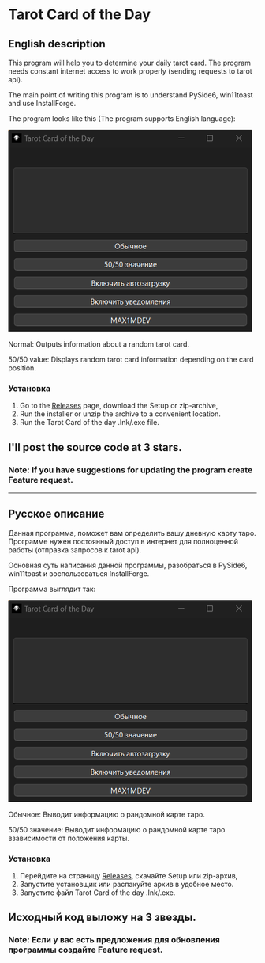 # Tarot Card of the Day
## English description
This program will help you to determine your daily tarot card. The program needs constant internet access to work properly (sending requests to tarot api).

The main point of writing this program is to understand PySide6, win11toast and use InstallForge.

The program looks like this (The program supports English language):

<img src="images/program.png" title="Program" alt="Program view">

Normal: Outputs information about a random tarot card.

50/50 value: Displays random tarot card information depending on the card position.

### Установка
1. Go to the [Releases](https://github.com/MAX1MDEV/Tarot-Card-of-the-Day/releases/tag/release) page, download the Setup or zip-archive,
2. Run the installer or unzip the archive to a convenient location.
3. Run the Tarot Card of the day .Ink/.exe file.

## I'll post the source code at 3 stars.

### Note: If you have suggestions for updating the program create Feature request.

***

## Русское описание
Данная программа, поможет вам определить вашу дневную карту таро. Программе нужен постоянный доступ в интернет для полноценной работы (отправка запросов к tarot api).

Основная суть написания данной программы, разобраться в PySide6, win11toast и воспользоваться InstallForge.

Программа выглядит так:

<img src="images/program.png" title="Программа" alt="Вид программы">

Обычное: Выводит информацию о рандомной карте таро.

50/50 значение: Выводит информацию о рандомной карте таро взависимости от положения карты.

### Установка
1. Перейдите на страницу [Releases](https://github.com/MAX1MDEV/Tarot-Card-of-the-Day/releases/tag/release), скачайте Setup или zip-архив,
2. Запустите установщик или распакуйте архив в удобное место.
3. Запустите файл Tarot Card of the day .Ink/.exe.


## Исходный код выложу на 3 звезды.

### Note: Если у вас есть предложения для обновления программы создайте Feature request.
